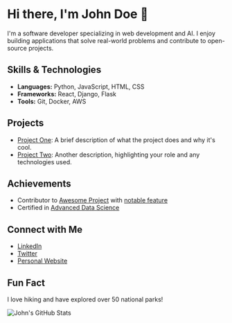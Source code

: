 # Hi there, I'm John Doe 👋

I'm a software developer specializing in web development and AI. I enjoy building applications that solve real-world problems and contribute to open-source projects.

## Skills & Technologies
- **Languages:** Python, JavaScript, HTML, CSS
- **Frameworks:** React, Django, Flask
- **Tools:** Git, Docker, AWS

## Projects
- [Project One](https://github.com/username/project-one): A brief description of what the project does and why it's cool.
- [Project Two](https://github.com/username/project-two): Another description, highlighting your role and any technologies used.

## Achievements
- Contributor to [Awesome Project](https://github.com/awesome-project) with [notable feature](https://github.com/awesome-project/pull/123)
- Certified in [Advanced Data Science](https://example.com/certification)

## Connect with Me
- [LinkedIn](https://www.linkedin.com/in/johndoe/)
- [Twitter](https://twitter.com/johndoe)
- [Personal Website](https://johndoe.dev)

## Fun Fact
I love hiking and have explored over 50 national parks!

![John's GitHub Stats](https://github-readme-stats.vercel.app/api?username=johndoe&show_icons=true&hide_title=true)
